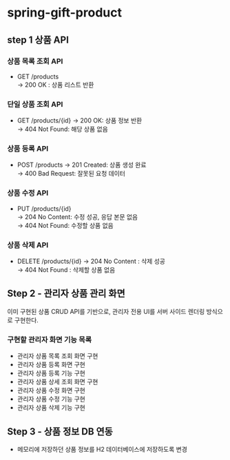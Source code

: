 # spring-gift-product

## step 1 상품 API  
### 상품 목록 조회 API  
- GET /products  
  → 200 OK : 상품 리스트 반환  

### 단일 상품 조회 API  
- GET /products/{id}
  → 200 OK: 상품 정보 반환  
  → 404 Not Found: 해당 상품 없음  

### 상품 등록 API  
- POST /products 
  → 201 Created: 상품 생성 완료  
  → 400 Bad Request: 잘못된 요청 데이터  

### 상품 수정 API  
- PUT /products/{id}  
  → 204 No Content: 수정 성공, 응답 본문 없음  
  → 404 Not Found: 수정할 상품 없음  

### 상품 삭제 API  
- DELETE /products/{id}
  → 204 No Content : 삭제 성공  
  → 404 Not Found : 삭제할 상품 없음

## Step 2 - 관리자 상품 관리 화면

이미 구현된 상품 CRUD API를 기반으로, 관리자 전용 UI를 서버 사이드 렌더링 방식으로 구현한다.

### 구현할 관리자 화면 기능 목록

- 관리자 상품 목록 조회 화면 구현
- 관리자 상품 등록 화면 구현
- 관리자 상품 등록 기능 구현
- 관리자 상품 상세 조회 화면 구현
- 관리자 상품 수정 화면 구현
- 관리자 상품 수정 기능 구현
- 관리자 상품 삭제 기능 구현

## Step 3 - 상품 정보 DB 연동
- 메모리에 저장하던 상품 정보를 H2 데이터베이스에 저장하도록 변경



